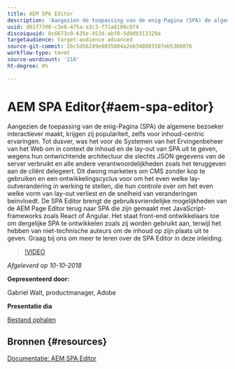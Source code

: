 ```yaml
---
title: AEM SPA Editor
description: 'Aangezien de toepassing van de enig-Pagina (SPA) de algemene bezoeker interactiever maakt, krijgen zij populariteit, zelfs voor inhoud-centric ervaringen. Sluit u aan bij ons om meer te leren over de SPA Editor in deze inleiding. '
uuid: d61f7398-c3e8-475a-a3c3-f71a8106c8f4
discoiquuid: 8c6673c0-635e-453d-abf0-5d0db313329a
targetaudience: target-audience advanced
source-git-commit: 2bc5d56249e8835884a2eb348083507eb5308076
workflow-type: tm+mt
source-wordcount: '216'
ht-degree: 0%

---
```



# AEM SPA Editor{#aem-spa-editor}

Aangezien de toepassing van de enig-Pagina (SPA) de algemene bezoeker interactiever maakt, krijgen zij populariteit, zelfs voor inhoud-centric ervaringen. Tot dusver, was het voor de Systemen van het Ervingenbeheer van het Web om in context de inhoud en de lay-out van SPA uit te geven, wegens hun ontwrichtende architectuur die slechts JSON gegevens van de server verbruikt en alle andere verantwoordelijkheden zoals het teruggeven aan de cliënt delegeert. Dit dwong marketers om CMS zonder kop te gebruiken en een ontwikkelingscyclus voor om het even welke lay-outverandering in werking te stellen, die hun controle over om het even welke vorm van lay-out verliest en de snelheid van veranderingen beïnvloedt. De SPA Editor brengt de gebruiksvriendelijke mogelijkheden van de AEM Page Editor terug naar SPA die zijn gemaakt met JavaScript-frameworks zoals React of Angular. Het staat front-end ontwikkelaars toe om dergelijke SPA te ontwikkelen zoals zij worden gebruikt aan, terwijl het hebben van niet-technische auteurs om de inhoud op zijn plaats uit te geven. Graag bij ons om meer te leren over de SPA Editor in deze inleiding.

>[!VIDEO](https://video.tv.adobe.com/v/24720/?quality=9)

*Afgeleverd op 10-10-2018*

**Gepresenteerd door:**

Gabriel Walt, productmanager, Adobe

**Presentatie dia**

[Bestand ophalen](assets/aem-spa-editor.pdf)

## Bronnen {#resources}

[Documentatie: AEM SPA Editor](https://experienceleague.adobe.com/docs/experience-manager-64/developing/headless/spas/spa-overview.html)

<!--
[Get back to the Overview](https://helpx.adobe.com/experience-manager/kt/eseminars/gems/aem-index.html)
-->
